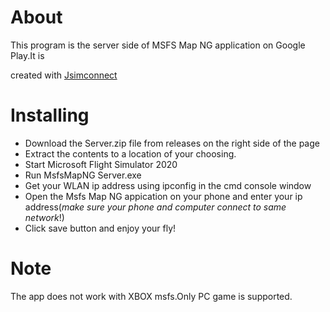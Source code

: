 

# About

This program is the server side of MSFS Map NG application on Google Play.It is 

created with [Jsimconnect](https://github.com/mharj/jsimconnect)





# Installing

- Download the Server.zip file from releases on the right side of the page
- Extract the contents to a location of your choosing.
- Start Microsoft Flight Simulator 2020
- Run MsfsMapNG Server.exe
- Get your WLAN ip address using ipconfig in the cmd console window
- Open the Msfs Map NG appication on your phone and enter your ip address(*make sure your phone and computer connect to same network*!)
-  Click save button and enjoy your fly!

# Note

The app does not work with XBOX msfs.Only  PC game is supported.
